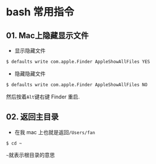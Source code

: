 # bash 常用指令



## 01. Mac上隐藏显示文件

- 显示隐藏文件

```bash
$ defaults write com.apple.Finder AppleShowAllFiles YES
```

- 隐藏隐藏文件

```bash
$ defaults write com.apple.Finder AppleShowAllFiles NO
```

然后按着`Alt`键右键 Finder 重启.



## 02. 返回主目录

- 在我 mac 上也就是返回`/Users/fan`

```bash
$ cd ~
```

`~`就表示根目录的意思